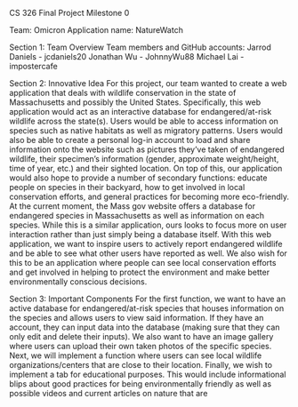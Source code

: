 CS 326 Final Project Milestone 0

Team: Omicron
Application name: NatureWatch

Section 1: Team Overview
Team members and GitHub accounts:
Jarrod Daniels - jcdaniels20
Jonathan Wu - JohnnyWu88
Michael Lai - impostercafe

Section 2: Innovative Idea
For this project, our team wanted to create a web application that deals with wildlife conservation in the state of Massachusetts and possibly the United States. 
Specifically, this web application would act as an interactive database for endangered/at-risk wildlife across the state(s). Users would be able to access information on species such as native habitats as well as migratory patterns. Users would also be able to create a personal log-in account to load and share information onto the website such as pictures they’ve taken of endangered wildlife, their specimen’s information (gender, approximate weight/height, time of year, etc.) and their sighted location. On top of this, our application would also hope to provide a number of secondary functions: educate people on species in their backyard, how to get involved in local conservation efforts, and general practices for becoming more eco-friendly.
At the current moment, the Mass gov website offers a database for endangered species in Massachusetts as well as information on each species. While this is a similar application, ours looks to focus more on user interaction rather than just simply being a database itself. With this web application, we want to inspire users to actively report endangered wildlife and be able to see what other users have reported as well. We also wish for this to be an application where people can see local conservation efforts and get involved in helping to protect the environment and make better environmentally conscious decisions.

Section 3: Important Components
For the first function, we want to have an active database for endangered/at-risk species that houses information on the species and allows users to view said information. If they have an account, they can input data into the database (making sure that they can only edit and delete their inputs). We also want to have an image gallery where users can upload their own taken photos of the specific species. Next, we will implement a function where users can see local wildlife organizations/centers that are close to their location. Finally, we wish to implement a tab for educational purposes. This would include informational blips about good practices for being environmentally friendly as well as possible videos and current articles on nature that are 
